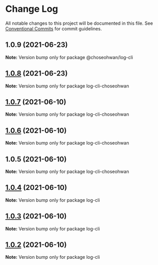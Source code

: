 # Change Log

All notable changes to this project will be documented in this file.
See [Conventional Commits](https://conventionalcommits.org) for commit guidelines.

## 1.0.9 (2021-06-23)

**Note:** Version bump only for package @choseohwan/log-cli





## [1.0.8](https://github.com/ChoSeoHwan/library/compare/log-cli-choseohwan@1.0.7...log-cli-choseohwan@1.0.8) (2021-06-23)

**Note:** Version bump only for package log-cli-choseohwan





## [1.0.7](https://github.com/ChoSeoHwan/library/compare/log-cli-choseohwan@1.0.6...log-cli-choseohwan@1.0.7) (2021-06-10)

**Note:** Version bump only for package log-cli-choseohwan





## [1.0.6](https://github.com/ChoSeoHwan/library/compare/log-cli-choseohwan@1.0.5...log-cli-choseohwan@1.0.6) (2021-06-10)

**Note:** Version bump only for package log-cli-choseohwan





## 1.0.5 (2021-06-10)

**Note:** Version bump only for package log-cli-choseohwan





## [1.0.4](https://github.com/ChoSeoHwan/library/compare/log-cli@1.0.3...log-cli@1.0.4) (2021-06-10)

**Note:** Version bump only for package log-cli





## [1.0.3](https://github.com/ChoSeoHwan/library/compare/log-cli@1.0.2...log-cli@1.0.3) (2021-06-10)

**Note:** Version bump only for package log-cli





## [1.0.2](https://github.com/ChoSeoHwan/library/compare/log-cli@1.0.1...log-cli@1.0.2) (2021-06-10)

**Note:** Version bump only for package log-cli
